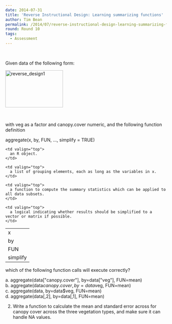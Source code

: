 ```yaml
---
date: 2014-07-31
title: 'Reverse Instructional Design: Learning summarizing functions'
author: Tim Bean
permalink: /2014/07/reverse-instructional-design-learning-summarizing-functions/
round: Round 10
tags:
  - Assessment
---
```

&nbsp;

Given data of the following form:

[<img class="alignnone  wp-image-8323" alt="reverse_design1" src="http://files.software-carpentry.org/training-course/2014/07/reverse_design1-300x194.png" width="180" height="116" />][1]

&nbsp;

with veg as a factor and canopy.cover numeric, and the following function definition

aggregate(x, by, FUN, ..., simplify = TRUE)

<table cellspacing="0" cellpadding="0">
  <tr>
    <td valign="top">
      x
    </td>
    
    <td valign="top">
      an R object.
    </td>
  </tr>
  
  <tr>
    <td valign="top">
      by
    </td>
    
    <td valign="top">
      a list of grouping elements, each as long as the variables in x.
    </td>
  </tr>
  
  <tr>
    <td valign="top">
      FUN
    </td>
    
    <td valign="top">
      a function to compute the summary statistics which can be applied to all data subsets.
    </td>
  </tr>
  
  <tr>
    <td valign="top">
      simplify
    </td>
    
    <td valign="top">
      a logical indicating whether results should be simplified to a vector or matrix if possible.
    </td>
  </tr>
</table>

which of the following function calls will execute correctly?

a. aggregate(data["canopy.cover"], by=data["veg"], FUN=mean)  
b. aggregate(data$canopy.cover, by=data$veg, FUN=mean)  
c. aggregate(data, by=data$veg, FUN=mean)  
d. aggregate(data[,2], by=data[,1], FUN=mean)

2. Write a function to calculate the mean and standard error across for canopy cover across the three vegetation types, and make sure it can handle NA values.

 [1]: http://files.software-carpentry.org/training-course/2014/07/reverse_design1.png
